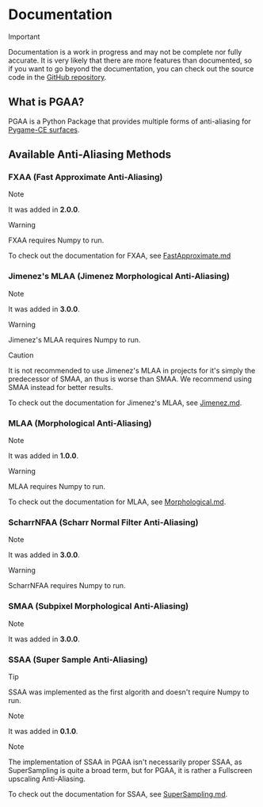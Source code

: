 # Documentation

> [!IMPORTANT]
> Documentation is a work in progress and may not be complete nor fully accurate.
> It is very likely that there are more features than documented, so if you want to go beyond the documentation, you can check out the source code in the [GitHub repository](https://github.com/Iron-Sparrow/PGAA/tree/main/src/PGAA).

## What is PGAA?

PGAA is a Python Package that provides multiple forms of anti-aliasing for [Pygame-CE surfaces](https://pyga.me/docs/ref/surface.html).

## Available Anti-Aliasing Methods

### FXAA (Fast Approximate Anti-Aliasing)

> [!NOTE]
> It was added in **2.0.0**.

> [!WARNING]
> FXAA requires Numpy to run.

To check out the documentation for FXAA, see [FastApproximate.md](../docs/FastApproximate.md)

### Jimenez's MLAA (Jimenez Morphological Anti-Aliasing)

> [!NOTE]
> It was added in **3.0.0**.

> [!WARNING]
> Jimenez's MLAA requires Numpy to run.

> [!CAUTION]
> It is not recommended to use Jimenez's MLAA in projects for it's simply the predecessor of SMAA, an thus is worse than SMAA. We recommend using SMAA instead for better results.

To check out the documentation for Jimenez's MLAA, see [Jimenez.md](../docs/Jimenez.md).

### MLAA (Morphological Anti-Aliasing)

> [!NOTE]
> It was added in **1.0.0**.

> [!WARNING]
> MLAA requires Numpy to run.

To check out the documentation for MLAA, see [Morphological.md](../docs/Morphological.md).

### ScharrNFAA (Scharr Normal Filter Anti-Aliasing)

> [!NOTE]
> It was added in **3.0.0**.

> [!WARNING]
> ScharrNFAA requires Numpy to run.

### SMAA (Subpixel Morphological Anti-Aliasing)

> [!NOTE]
> It was added in **3.0.0**.

### SSAA (Super Sample Anti-Aliasing)

> [!TIP]
> SSAA was implemented as the first algorith and doesn't require Numpy to run.

> [!NOTE]
> It was added in **0.1.0**.

> [!NOTE]
> The implementation of SSAA in PGAA isn't necessarily proper SSAA, as SuperSampling is quite a broad term, but for PGAA, it is rather a Fullscreen upscaling Anti-Aliasing.

To check out the documentation for SSAA, see [SuperSampling.md](../docs/SuperSampling.md).
